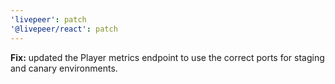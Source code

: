 ```yaml
---
'livepeer': patch
'@livepeer/react': patch
---
```


**Fix:** updated the Player metrics endpoint to use the correct ports for staging and canary environments.
